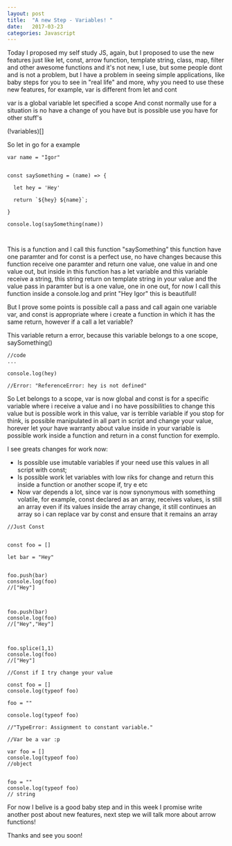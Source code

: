 ```yaml
---
layout: post
title:  "A new Step - Variables! "
date:   2017-03-23
categories: Javascript
---
```


Today I proposed my self study JS, again, but I proposed to use the new features just like let, const, arrow function, template string, class, map, filter and other awesome functions and it's not new, I use, but some people dont and is not a problem, but I have a problem in seeing simple applications, like baby steps for you to see in "real life" and more, why you need to use these new features, for example, var is different from let and cont


var is a global variable
let specified a scope
And const normally use for a situation is no have a change of you have
but is possible use you have for other stuff's


(!variables)[]


So let in go for a example


```
var name = "Igor"


const saySomething = (name) => {
  
  let hey = 'Hey'
  
  return `${hey} ${name}`;

}

console.log(saySomething(name))



```

This is a function and I call this function "saySomething" this function have one paramter and for const is a perfect use, no have changes because this function receive one paramter and return one value, one value in and one value out, but inside in this function has a let variable
and this variable receive a string, this string return on template string in your value and the value pass in paramter but
is a one value, one in one out, for now I call this function inside a console.log and print "Hey Igor"
this is beautifull! 


But I prove some points is possible call a pass and call again one variable var, and const is appropriate where i create a function in which it has the same return, however if a call a let variable?

This variable return a error, because this variable belongs to a one scope, saySomething()


```
//code
...

console.log(hey)

//Error: "ReferenceError: hey is not defined"

```

So Let belongs to a scope, var is now global and const is for a specific variable where i receive a value and i no have possibilities to change this value but is possible work in this value, var is terrible variable if you stop for think, is possible manipulated in all part in script and change your value, horever let your have warranty about value inside in your variable is possible work inside a function and return in a const function for exemplo.

I see greats changes for work now:

- Is possible use imutable variables if your need use this values in all script with const;
- Is possible work let variables with low riks for change and return this inside a function or another scope if, try e etc
- Now var depends a lot, since var is now synonymous with something volatile, for example, const declared as an array, receives values, is still an array even if its values ​​inside the array change, it still continues an array so i can replace var by const and ensure that it remains an array



```
//Just Const


const foo = []

let bar = "Hey"


foo.push(bar)
console.log(foo)
//["Hey"]



foo.push(bar)
console.log(foo)
//["Hey","Hey"]



foo.splice(1,1)
console.log(foo)
//["Hey"]

```

```
//Const if I try change your value

const foo = []
console.log(typeof foo)

foo = ""

console.log(typeof foo)

//"TypeError: Assignment to constant variable."
```


```
//Var be a var :p

var foo = []
console.log(typeof foo)
//object


foo = ""
console.log(typeof foo)
// string
```




For now I belive is a good baby step and in this week I promise  write another post about new features, next step we will talk more about arrow functions!

Thanks and see you soon!